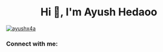 <h1 align="center">Hi 👋, I'm Ayush Hedaoo</h1>
<p align="left"> <a href="https://github.com/ryo-ma/github-profile-trophy"><img src="https://github-profile-trophy.vercel.app/?username=ayushx4a" alt="ayushx4a" /></a> </p>

<h3 align="left">Connect with me:</h3>
<p align="left">
</p>
